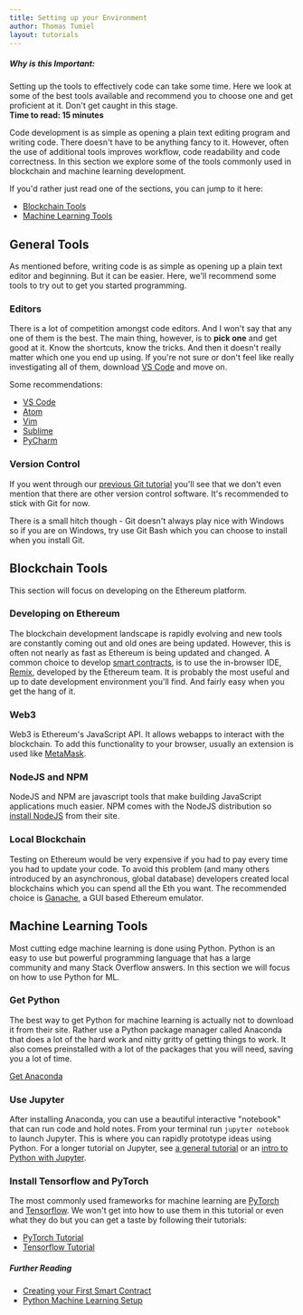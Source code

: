 ```yaml
---
title: Setting up your Environment
author: Thomas Tumiel
layout: tutorials
---
```


<div class="alert alert-block alert-info">
<h5>Why is this Important:</h5>
Setting up the tools to effectively code can take some time. Here we look at some of the best tools available and recommend you to choose one and get proficient at it. Don't get caught in this stage.
<br />
<strong>Time to read: 15 minutes</strong>
</div>

Code development is as simple as opening a plain text editing program and writing code. There doesn't have to be anything fancy to it. However, often the use of additional tools improves workflow, code readability and code correctness. In this section we explore some of the tools commonly used in blockchain and machine learning development.

If you'd rather just read one of the sections, you can jump to it here:
- [Blockchain Tools](#blockchain-tools)
- [Machine Learning Tools](#machine-learning-tools)

## General Tools

As mentioned before, writing code is as simple as opening up a plain text editor and beginning. But it can be easier. Here, we'll recommend some tools to try out to get you started programming.

### Editors

There is a lot of competition amongst code editors. And I won't say that any one of them is the best. The main thing, however, is to __pick one__ and get good at it. Know the shortcuts, know the tricks. And then it doesn't really matter which one you end up using. If you're not sure or don't feel like really investigating all of them, download [VS Code](https://code.visualstudio.com/) and move on.

Some recommendations:

- [VS Code](https://code.visualstudio.com/)
- [Atom](https://atom.io/)
- [Vim](https://www.vim.org/)
- [Sublime](https://www.sublimetext.com/)
- [PyCharm](https://www.jetbrains.com/pycharm/)

### Version Control

If you went through our [previous Git tutorial](/tutorials/intro-to-git) you'll see that we don't even mention that there are other version control software. It's recommended to stick with Git for now.

There is a small hitch though - Git doesn't always play nice with Windows so if you are on Windows, try use Git Bash which you can choose to install when you install Git.

## Blockchain Tools

This section will focus on developing on the Ethereum platform.

### Developing on Ethereum

The blockchain development landscape is rapidly evolving and new tools are constantly coming out and old ones are being updated. However, this is often not nearly as fast as Ethereum is being updated and changed. A common choice to develop [smart contracts](https://en.wikipedia.org/wiki/Smart_contract), is to use the in-browser IDE, [Remix](https://remix.ethereum.org/), developed by the Ethereum team. It is probably the most useful and up to date development environment you'll find. And fairly easy when you get the hang of it.

### Web3

Web3 is Ethereum's JavaScript API. It allows webapps to interact with the blockchain. To add this functionality to your browser, usually an extension is used like [MetaMask](https://metamask.io/).

### NodeJS and NPM

NodeJS and NPM are javascript tools that make building JavaScript applications much easier. NPM comes with the NodeJS distribution so [install NodeJS](https://nodejs.org/en/) from their site.

### Local Blockchain

Testing on Ethereum would be very expensive if you had to pay every time you had to update your code. To avoid this problem (and many others introduced by an asynchronous, global database) developers created local blockchains which you can spend all the Eth you want. The recommended choice is [Ganache](https://truffleframework.com/ganache), a GUI based Ethereum emulator.


## Machine Learning Tools

Most cutting edge machine learning is done using Python. Python is an easy to use but powerful programming language that has a large community and many Stack Overflow answers. In this section we will focus on how to use Python for ML.

### Get Python

The best way to get Python for machine learning is actually not to download it from their site. Rather use a Python package manager called Anaconda that does a lot of the hard work and nitty gritty of getting things to work. It also comes preinstalled with a lot of the packages that you will need, saving you a lot of time.

[Get Anaconda](https://www.anaconda.com/distribution/)

### Use Jupyter

After installing Anaconda, you can use a beautiful interactive "notebook" that can run code and hold notes. From your terminal run `jupyter notebook` to launch Jupyter. This is where you can rapidly prototype ideas using Python. For a longer tutorial on Jupyter, see [a general tutorial](https://plot.ly/python/ipython-notebook-tutorial/) or an [intro to Python with Jupyter](https://nbviewer.jupyter.org/urls/bitbucket.org/amjoconn/watpy-learning-to-code-with-python/raw/3441274a54c7ff6ff3e37285aafcbbd8cb4774f0/notebook/Learn%20to%20Code%20with%20Python.ipynb).

### Install Tensorflow and PyTorch

The most commonly used frameworks for machine learning are [PyTorch](https://pytorch.org/) and [Tensorflow](https://www.tensorflow.org/). We won't get into how to use them in this tutorial or even what they do but you can get a taste by following their tutorials:

- [PyTorch Tutorial](https://pytorch.org/tutorials/beginner/deep_learning_60min_blitz.html)
- [Tensorflow Tutorial](https://www.tensorflow.org/tutorials)


<div class="alert alert-block alert-info">
    <h5>Further Reading</h5>
    <ul>
        <li><a href="https://hackernoon.com/set-up-a-private-ethereum-blockchain-and-deploy-your-first-solidity-smart-contract-on-the-caa8334c343d">Creating your First Smart Contract</a></li>
        <li><a href="https://realpython.com/python-windows-machine-learning-setup/">Python Machine Learning Setup</a></li>
    </ul>
</div>
